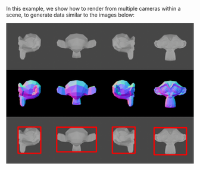 In this example, we show how to render from multiple cameras within a scene, to generate data similar to the images below:

![Multiview rendering](resources/multiview_rendering.png)